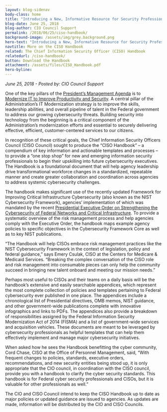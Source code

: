 ```yaml
---
layout: blog-sidenav
body-class: home
title: "Introducing a New, Informative Resource for Security Professionals"
blog-date: June 25, 2018
blog-author: CIO Council Support
permalink: /2018/06/25/ciso-handbook/
background-image: /assets/img/grey.background.png
hero-text: "Introducing a New, Informative Resource for Security Professionals"
navtitle: More on the CISO Handbook
related: The Chief Information Security Officer (CISO) Handbook
relatedurl: /ciso-handbook/
button: Download the Handbook
attachment: /assets/files/CISO_Handbook.pdf
hero-byline:
---
```

_June 25, 2018 - Posted by: CIO Council Support_

One of the key pillars of the <a href="https://www.performance.gov/PMA/">President’s Management Agenda</a> is to <a href="https://www.performance.gov/CAP/CAP_goal_1.html">Modernize IT to Improve Productivity and Security</a>. A central pillar of the Administration’s IT Modernization strategy is to improve the skills, leadership abilities, and overall pipeline of talent in the Federal government to address our growing cybersecurity threats. Building security into technology from the beginning is a critical component of the Administration’s modernization efforts and essential to securely delivering effective, efficient, customer-centered services to our citizens.
 
In recognition of these critical goals, the Chief Information Security Officers Council (CISO Council) sought to produce the “CISO Handbook” – a compendium of key information and actionable templates and processes – to provide a “one stop shop” for new and emerging information security professionals to begin their upskilling into future cybersecurity executives. The Handbook is a foundational document that will help agency leadership drive transformational workforce changes in a standardized, repeatable manner and create greater collaboration and coordination across agencies to address systemic cybersecurity challenges.

The handbook makes significant use of the recently updated Framework for Improving Critical Infrastructure Cybersecurity (also known as the NIST Cybersecurity Framework), agencies’ implementation of which was mandated by the recent <a href="https://www.whitehouse.gov/presidential-actions/presidential-executive-order-strengthening-cybersecurity-federal-networks-critical-infrastructure/">Presidential Executive Order on Strengthening the Cybersecurity of Federal Networks and Critical Infrastructure</a>. To provide a systematic overview of the risk management process and help agencies comply with the Executive Order, the handbook maps example agency policies to specific objectives in the Cybersecurity Framework Core as well as to key NIST publications.
 
“The Handbook will help CISOs embrace risk management practices like the NIST Cybersecurity Framework in the context of legislation, policy and federal guidance,” says Emery Csulak, CISO at the Centers for Medicare & Medicaid Services. “Breaking the complex conversation of the CISO role and risk management into consumable pieces can only help the community succeed in bringing new talent onboard and meeting our mission needs.”

Perhaps most useful to CISOs and their teams on a daily basis will be the handbook’s extensive and easily searchable appendices, which represent the most complete collection of policies and templates pertaining to Federal cybersecurity ever published in one place. The appendices include a chronological list of Presidential directives, OMB memos, NIST guidance, and other government-wide publications complete with innovative infographics and links to PDFs. The appendices also provide a breakdown of responsibilities assigned by the Federal Information Security Modernization Act of 2014 (FISMA) and a list of government-wide services and acquisition vehicles. These documents are meant to be leveraged by cybersecurity professionals as helpful templates that can help them effectively implement and manage major cybersecurity initiatives.
 
When asked how he sees the Handbook benefitting the cyber community, Cord Chase, CISO at the Office of Personnel Management, said, “With frequent changes to policies, standards, executive orders, recommendations, and new security entities being stood up, it is only appropriate that the CIO council, in coordination with the CISO council, provide you with a handbook to clarify the cyber security standards. This handbook is for Federal cyber security professionals and CISOs, but it is valuable for other professionals as well.” 
 
The CIO and CISO Council intend to keep the CISO Handbook up to date as major policies or updated guidance are issued to agencies. As updates are made, information will be distributed by the CIO and CISO Councils.
